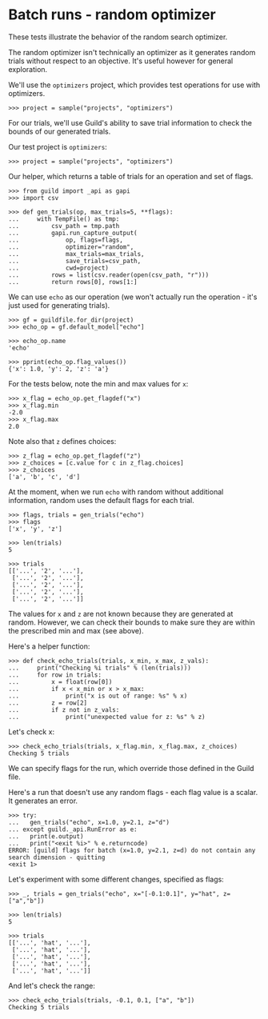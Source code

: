 # Batch runs - random optimizer

These tests illustrate the behavior of the random search optimizer.

The random optimizer isn't technically an optimizer as it generates
random trials without respect to an objective. It's useful however for
general exploration.

We'll use the `optimizers` project, which provides test operations for
use with optimizers.

    >>> project = sample("projects", "optimizers")

For our trials, we'll use Guild's ability to save trial information to
check the bounds of our generated trials.

Our test project is `optimizers`:

    >>> project = sample("projects", "optimizers")

Our helper, which returns a table of trials for an operation and set
of flags.

    >>> from guild import _api as gapi
    >>> import csv

    >>> def gen_trials(op, max_trials=5, **flags):
    ...     with TempFile() as tmp:
    ...         csv_path = tmp.path
    ...         gapi.run_capture_output(
    ...             op, flags=flags,
    ...             optimizer="random",
    ...             max_trials=max_trials,
    ...             save_trials=csv_path,
    ...             cwd=project)
    ...         rows = list(csv.reader(open(csv_path, "r")))
    ...         return rows[0], rows[1:]

We can use `echo` as our operation (we won't actually run the
operation - it's just used for generating trials).

    >>> gf = guildfile.for_dir(project)
    >>> echo_op = gf.default_model["echo"]

    >>> echo_op.name
    'echo'

    >>> pprint(echo_op.flag_values())
    {'x': 1.0, 'y': 2, 'z': 'a'}

For the tests below, note the min and max values for `x`:

    >>> x_flag = echo_op.get_flagdef("x")
    >>> x_flag.min
    -2.0
    >>> x_flag.max
    2.0

Note also that `z` defines choices:

    >>> z_flag = echo_op.get_flagdef("z")
    >>> z_choices = [c.value for c in z_flag.choices]
    >>> z_choices
    ['a', 'b', 'c', 'd']

At the moment, when we run `echo` with random without additional
information, random uses the default flags for each trial.

    >>> flags, trials = gen_trials("echo")
    >>> flags
    ['x', 'y', 'z']

    >>> len(trials)
    5

    >>> trials
    [['...', '2', '...'],
     ['...', '2', '...'],
     ['...', '2', '...'],
     ['...', '2', '...'],
     ['...', '2', '...']]

The values for `x` and `z` are not known because they are generated at
random. However, we can check their bounds to make sure they are
within the prescribed min and max (see above).

Here's a helper function:

    >>> def check_echo_trials(trials, x_min, x_max, z_vals):
    ...     print("Checking %i trials" % (len(trials)))
    ...     for row in trials:
    ...         x = float(row[0])
    ...         if x < x_min or x > x_max:
    ...             print("x is out of range: %s" % x)
    ...         z = row[2]
    ...         if z not in z_vals:
    ...             print("unexpected value for z: %s" % z)

Let's check x:

    >>> check_echo_trials(trials, x_flag.min, x_flag.max, z_choices)
    Checking 5 trials

We can specify flags for the run, which override those defined in the
Guild file.

Here's a run that doesn't use any random flags - each flag value is a
scalar. It generates an error.

    >>> try:
    ...   gen_trials("echo", x=1.0, y=2.1, z="d")
    ... except guild._api.RunError as e:
    ...   print(e.output)
    ...   print("<exit %i>" % e.returncode)
    ERROR: [guild] flags for batch (x=1.0, y=2.1, z=d) do not contain any
    search dimension - quitting
    <exit 1>

Let's experiment with some different changes, specified as flags:

    >>> _, trials = gen_trials("echo", x="[-0.1:0.1]", y="hat", z=["a","b"])

    >>> len(trials)
    5

    >>> trials
    [['...', 'hat', '...'],
     ['...', 'hat', '...'],
     ['...', 'hat', '...'],
     ['...', 'hat', '...'],
     ['...', 'hat', '...']]

And let's check the range:

    >>> check_echo_trials(trials, -0.1, 0.1, ["a", "b"])
    Checking 5 trials
